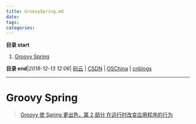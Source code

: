 ```yaml
---
title: GroovySpring.md
date: 
tags: 
categories: 
---
```


**目录 start**
 
1. [Groovy Spring](#groovy-spring)

**目录 end**|_2018-12-13 12:06_| [码云](https://gitee.com/gin9) | [CSDN](http://blog.csdn.net/kcp606) | [OSChina](https://my.oschina.net/kcp1104) | [cnblogs](http://www.cnblogs.com/kuangcp)
****************************************
# Groovy Spring 

> [Groovy 使 Spring 更出色，第 2 部分 在运行时改变应用程序的行为](https://www.ibm.com/developerworks/cn/java/j-groovierspring2.html)
